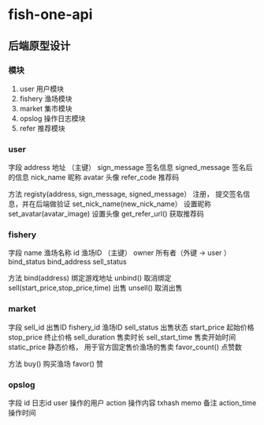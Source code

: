 # fish-one-api

## 后端原型设计

### 模块
1. user 用户模块
2. fishery 渔场模块
3. market 集市模块
4. opslog 操作日志模块
5. refer 推荐模块

### user 
字段
address 地址 （主键）
sign_message 签名信息
signed_message 签名后的信息
nick_name 昵称
avatar 头像
refer_code 推荐码

方法
registy(address, sign_message, signed_message） 注册， 提交签名信息，并在后端做验证
set_nick_name(new_nick_name） 设置昵称
set_avatar(avatar_image) 设置头像
get_refer_url() 获取推荐码

### fishery
字段
name 渔场名称
id 渔场ID （主键）
owner 所有者（外键 -> user ） 
bind_status
bind_address 
sell_status 

方法
bind(address) 绑定游戏地址
unbind() 取消绑定
sell(start_price,stop_price,time) 出售
unsell() 取消出售

### market
字段
sell_id 出售ID
fishery_id 渔场ID
sell_status 出售状态
start_price 起始价格
stop_price 终止价格
sell_duration 售卖时长
sell_start_time 售卖开始时间
static_price 静态价格， 用于官方固定售价渔场的售卖
favor_count() 点赞数 

方法
buy() 购买渔场
favor() 赞

### opslog
字段
id 日志id
user 操作的用户
action 操作内容
txhash 
memo 备注
action_time 操作时间











